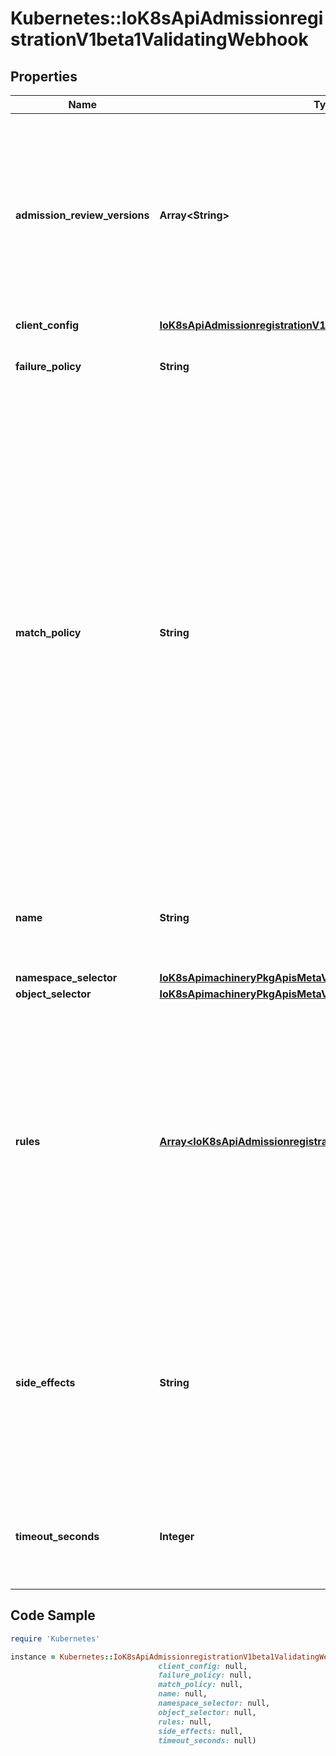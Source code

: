 # Kubernetes::IoK8sApiAdmissionregistrationV1beta1ValidatingWebhook

## Properties

Name | Type | Description | Notes
------------ | ------------- | ------------- | -------------
**admission_review_versions** | **Array&lt;String&gt;** | AdmissionReviewVersions is an ordered list of preferred &#x60;AdmissionReview&#x60; versions the Webhook expects. API server will try to use first version in the list which it supports. If none of the versions specified in this list supported by API server, validation will fail for this object. If a persisted webhook configuration specifies allowed versions and does not include any versions known to the API Server, calls to the webhook will fail and be subject to the failure policy. Default to &#x60;[&#39;v1beta1&#39;]&#x60;. | [optional] 
**client_config** | [**IoK8sApiAdmissionregistrationV1beta1WebhookClientConfig**](IoK8sApiAdmissionregistrationV1beta1WebhookClientConfig.md) |  | 
**failure_policy** | **String** | FailurePolicy defines how unrecognized errors from the admission endpoint are handled - allowed values are Ignore or Fail. Defaults to Ignore. | [optional] 
**match_policy** | **String** | matchPolicy defines how the \&quot;rules\&quot; list is used to match incoming requests. Allowed values are \&quot;Exact\&quot; or \&quot;Equivalent\&quot;.  - Exact: match a request only if it exactly matches a specified rule. For example, if deployments can be modified via apps/v1, apps/v1beta1, and extensions/v1beta1, but \&quot;rules\&quot; only included &#x60;apiGroups:[\&quot;apps\&quot;], apiVersions:[\&quot;v1\&quot;], resources: [\&quot;deployments\&quot;]&#x60;, a request to apps/v1beta1 or extensions/v1beta1 would not be sent to the webhook.  - Equivalent: match a request if modifies a resource listed in rules, even via another API group or version. For example, if deployments can be modified via apps/v1, apps/v1beta1, and extensions/v1beta1, and \&quot;rules\&quot; only included &#x60;apiGroups:[\&quot;apps\&quot;], apiVersions:[\&quot;v1\&quot;], resources: [\&quot;deployments\&quot;]&#x60;, a request to apps/v1beta1 or extensions/v1beta1 would be converted to apps/v1 and sent to the webhook.  Defaults to \&quot;Exact\&quot; | [optional] 
**name** | **String** | The name of the admission webhook. Name should be fully qualified, e.g., imagepolicy.kubernetes.io, where \&quot;imagepolicy\&quot; is the name of the webhook, and kubernetes.io is the name of the organization. Required. | 
**namespace_selector** | [**IoK8sApimachineryPkgApisMetaV1LabelSelector**](IoK8sApimachineryPkgApisMetaV1LabelSelector.md) |  | [optional] 
**object_selector** | [**IoK8sApimachineryPkgApisMetaV1LabelSelector**](IoK8sApimachineryPkgApisMetaV1LabelSelector.md) |  | [optional] 
**rules** | [**Array&lt;IoK8sApiAdmissionregistrationV1beta1RuleWithOperations&gt;**](IoK8sApiAdmissionregistrationV1beta1RuleWithOperations.md) | Rules describes what operations on what resources/subresources the webhook cares about. The webhook cares about an operation if it matches _any_ Rule. However, in order to prevent ValidatingAdmissionWebhooks and MutatingAdmissionWebhooks from putting the cluster in a state which cannot be recovered from without completely disabling the plugin, ValidatingAdmissionWebhooks and MutatingAdmissionWebhooks are never called on admission requests for ValidatingWebhookConfiguration and MutatingWebhookConfiguration objects. | [optional] 
**side_effects** | **String** | SideEffects states whether this webhook has side effects. Acceptable values are: Unknown, None, Some, NoneOnDryRun Webhooks with side effects MUST implement a reconciliation system, since a request may be rejected by a future step in the admission change and the side effects therefore need to be undone. Requests with the dryRun attribute will be auto-rejected if they match a webhook with sideEffects &#x3D;&#x3D; Unknown or Some. Defaults to Unknown. | [optional] 
**timeout_seconds** | **Integer** | TimeoutSeconds specifies the timeout for this webhook. After the timeout passes, the webhook call will be ignored or the API call will fail based on the failure policy. The timeout value must be between 1 and 30 seconds. Default to 30 seconds. | [optional] 

## Code Sample

```ruby
require 'Kubernetes'

instance = Kubernetes::IoK8sApiAdmissionregistrationV1beta1ValidatingWebhook.new(admission_review_versions: null,
                                 client_config: null,
                                 failure_policy: null,
                                 match_policy: null,
                                 name: null,
                                 namespace_selector: null,
                                 object_selector: null,
                                 rules: null,
                                 side_effects: null,
                                 timeout_seconds: null)
```


